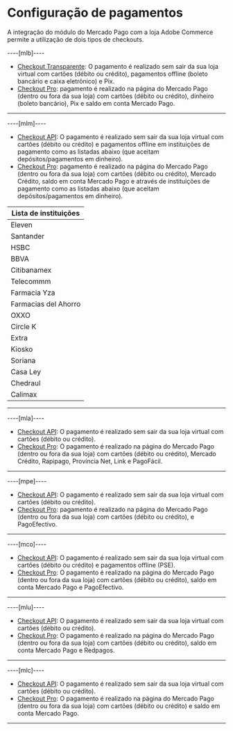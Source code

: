 # Configuração de pagamentos

A integração do módulo do Mercado Pago com a loja Adobe Commerce permite a utilização de dois tipos de checkouts.

----[mlb]----

* [Checkout Transparente](/developers/pt/docs/adobe-commerce/payment-configuration/checkout-api): O pagamento é realizado sem sair da sua loja virtual com cartões (débito ou crédito), pagamentos offline (boleto bancário e caixa eletrônico) e Pix.
* [Checkout Pro](/developers/pt/docs/adobe-commerce/payment-configuration/checkout-pro): pagamento é realizado na página do Mercado Pago (dentro ou fora da sua loja) com cartões (débito ou crédito), dinheiro (boleto bancário), Pix e saldo em conta Mercado Pago.

------------

----[mlm]----

* [Checkout API](/developers/pt/docs/adobe-commerce/payment-configuration/checkout-api): O pagamento é realizado sem sair da sua loja virtual com cartões (débito ou crédito) e pagamentos offline em instituições de pagamento como as listadas abaixo (que aceitam depósitos/pagamentos em dinheiro).
* [Checkout Pro](/developers/pt/docs/adobe-commerce/payment-configuration/checkout-pro): pagamento é realizado na página do Mercado Pago (dentro ou fora da sua loja) com cartões (débito ou crédito), Mercado Crédito, saldo em conta Mercado Pago e através de instituições de pagamento como as listadas abaixo (que aceitam depósitos/pagamentos em dinheiro).

| Lista de instituições |
| --- |
| Eleven |
| Santander |
| HSBC |
| BBVA |
| Citibanamex |
| Telecommm |
| Farmacia Yza |
| Farmacias del Ahorro |
| OXXO |
| Circle K |
| Extra |
| Kiosko |
| Soriana |
| Casa Ley |
| Chedraul |
| Calimax |

------------

----[mla]----

* [Checkout API](/developers/pt/docs/adobe-commerce/payment-configuration/checkout-api): O pagamento é realizado sem sair da sua loja virtual com cartões (débito ou crédito).
* [Checkout Pro](/developers/pt/docs/adobe-commerce/payment-configuration/checkout-pro): O pagamento é realizado na página do Mercado Pago (dentro ou fora da sua loja) com cartões (débito ou crédito), Mercado Crédito, Rapipago, Província Net, Link e PagoFácil.

------------

----[mpe]----

* [Checkout API](/developers/pt/docs/adobe-commerce/payment-configuration/checkout-api): O pagamento é realizado sem sair da sua loja virtual com cartões (débito ou crédito).
* [Checkout Pro](/developers/pt/docs/adobe-commerce/payment-configuration/checkout-pro): pagamento é realizado na página do Mercado Pago (dentro ou fora da sua loja) com cartões (débito ou crédito), e PagoEfectivo.

------------

----[mco]----

* [Checkout API](/developers/pt/docs/adobe-commerce/payment-configuration/checkout-api): O pagamento é realizado sem sair da sua loja virtual com cartões (débito ou crédito) e pagamentos offline (PSE).
* [Checkout Pro](/developers/pt/docs/adobe-commerce/payment-configuration/checkout-pro): O pagamento é realizado na página do Mercado Pago (dentro ou fora da sua loja) com cartões (débito ou crédito), saldo em conta Mercado Pago e PagoEfectivo.

------------

----[mlu]----

* [Checkout API](/developers/pt/docs/adobe-commerce/payment-configuration/checkout-api): O pagamento é realizado sem sair da sua loja virtual com cartões (débito ou crédito).
* [Checkout Pro](/developers/pt/docs/adobe-commerce/payment-configuration/checkout-pro): O pagamento é realizado na página do Mercado Pago (dentro ou fora da sua loja) com cartões (débito ou crédito), saldo em conta Mercado Pago e Redpagos.

------------

----[mlc]----

* [Checkout API](/developers/pt/docs/adobe-commerce/payment-configuration/checkout-api): O pagamento é realizado sem sair da sua loja virtual com cartões (débito ou crédito).
* [Checkout Pro](/developers/pt/docs/adobe-commerce/payment-configuration/checkout-pro): O pagamento é realizado na página do Mercado Pago (dentro ou fora da sua loja) com cartões (débito ou crédito) e saldo em conta Mercado Pago.

------------
